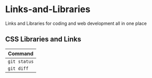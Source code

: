 # Links-and-Libraries
Links and Libraries for coding and web development all in one place


## CSS Libraries and Links

| Command |
| --- |
| `git status` | List all *new or modified* files |
| `git diff` | Show file differences that **haven't been** staged |
